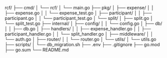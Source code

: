 rcf/
├── cmd/
│   └── rcf/
│       └── main.go
├── pkg/
│   ├── expense/
│   │   ├── expense.go
│   │   └── expense_test.go
│   ├── participant/
│   │   ├── participant.go
│   │   └── participant_test.go
│   └── split/
│       ├── split.go
│       └── split_test.go
├── internal/
│   ├── config/
│   │   └── config.go
│   ├── db/
│   │   ├── db.go
│   ├── handlers/
│   │   ├── expense_handler.go
│   │   ├── participant_handler.go
│   │   └── split_handler.go
│   ├── middleware/
│   │   └── auth.go
│   ├── router/
│   │   └── router.go
│   └── utils/
│       └── utils.go
├── scripts/
│   └── db_migration.sh
├── .env
├── .gitignore
├── go.mod
├── go.sum
└── README.md
